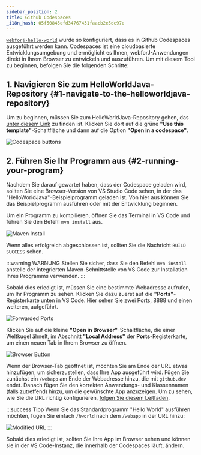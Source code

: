 ```yaml
---
sidebar_position: 2
title: Github Codespaces
_i18n_hash: 05f50845efd34767431faacb2e5dc97e
---
```


[`webforj-hello-world`](https://github.com/webforj/webforj-hello-world) wurde so konfiguriert, dass es in Github Codespaces ausgeführt werden kann. Codespaces ist eine cloudbasierte Entwicklungsumgebung und ermöglicht es Ihnen, webforJ-Anwendungen direkt in Ihrem Browser zu entwickeln und auszuführen. Um mit diesem Tool zu beginnen, befolgen Sie die folgenden Schritte:

## 1. Navigieren Sie zum HelloWorldJava-Repository {#1-navigate-to-the-helloworldjava-repository}

Um zu beginnen, müssen Sie zum HelloWorldJava-Repository gehen, das [unter diesem Link](https://github.com/webforj/webforj-hello-world) zu finden ist. Klicken Sie dort auf die grüne **"Use this template"**-Schaltfläche und dann auf die Option **"Open in a codespace"**.

![Codespace buttons](/img/bbj-installation/github/1.png#rounded-border)

## 2. Führen Sie Ihr Programm aus {#2-running-your-program}

Nachdem Sie darauf gewartet haben, dass der Codespace geladen wird, sollten Sie eine Browser-Version von VS Studio Code sehen, in der das "HelloWorldJava"-Beispielprogramm geladen ist. Von hier aus können Sie das Beispielprogramm ausführen oder mit der Entwicklung beginnen.

Um ein Programm zu kompilieren, öffnen Sie das Terminal in VS Code und führen Sie den Befehl `mvn install` aus.

![Maven Install](/img/bbj-installation/github/2.png#rounded-border)

Wenn alles erfolgreich abgeschlossen ist, sollten Sie die Nachricht `BUILD SUCCESS` sehen.

:::warning WARNUNG 
Stellen Sie sicher, dass Sie den Befehl `mvn install` anstelle der integrierten Maven-Schnittstelle von VS Code zur Installation Ihres Programms verwenden.
:::

Sobald dies erledigt ist, müssen Sie eine bestimmte Webadresse aufrufen, um Ihr Programm zu sehen. Klicken Sie dazu zuerst auf die **"Ports"**-Registerkarte unten in VS Code. Hier sehen Sie zwei Ports, 8888 und einen weiteren, aufgeführt.

![Forwarded Ports](/img/bbj-installation/github/3.png#rounded-border)

Klicken Sie auf die kleine **"Open in Browser"**-Schaltfläche, die einer Weltkugel ähnelt, im Abschnitt **"Local Address"** der **Ports**-Registerkarte, um einen neuen Tab in Ihrem Browser zu öffnen.

![Browser Button](/img/bbj-installation/github/4.png#rounded-border)

Wenn der Browser-Tab geöffnet ist, möchten Sie am Ende der URL etwas hinzufügen, um sicherzustellen, dass Ihre App ausgeführt wird. Fügen Sie zunächst ein `/webapp` am Ende der Webadresse hinzu, die mit `github.dev` endet. Danach fügen Sie den korrekten Anwendungs- und Klassennamen (falls zutreffend) hinzu, um die gewünschte App anzuzeigen. Um zu sehen, wie Sie die URL richtig konfigurieren, [folgen Sie diesem Leitfaden](./configuration).

:::success Tipp
Wenn Sie das Standardprogramm "Hello World" ausführen möchten, fügen Sie einfach `/hworld` nach dem `/webapp` in der URL hinzu:
<br />

![Modified URL](/img/bbj-installation/github/5.png#rounded-border)
:::


Sobald dies erledigt ist, sollten Sie Ihre App im Browser sehen und können sie in der VS Code-Instanz, die innerhalb der Codespaces läuft, ändern.
